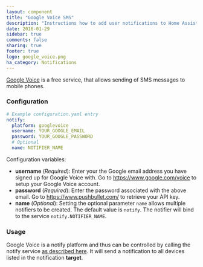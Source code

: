 ```yaml
---
layout: component
title: "Google Voice SMS"
description: "Instructions how to add user notifications to Home Assistant."
date: 2016-01-29
sidebar: true
comments: false
sharing: true
footer: true
logo: google_voice.png
ha_category: Notifications
---
```


[Google Voice](https://www.google.com/voice) is a free service, that allows sending of SMS messages to mobile phones.

### Configuration

```yaml
# Example configuration.yaml entry
notify:
  platform: googlevoice
  username: YOUR_GOOGLE_EMAIL
  password: YOUR_GOOGLE_PASSWORD
  # Optional
  name: NOTIFIER_NAME
```

Configuration variables:

- **username** (*Required*): Enter your the Google email address you have signed up for Google Voice with. Go to https://www.google.com/voice to setup your Google Voice account.
- **password** (*Required*): Enter the password associated with the above email. Go to https://www.pushbullet.com/ to retrieve your API key.
- **name** (*Optional*): Setting the optional parameter `name` allows multiple notifiers to be created. The default value is `notify`. The notifier will bind to the service `notify.NOTIFIER_NAME`.

### Usage

Google Voice is a notify platform and thus can be controlled by calling the notify service [as described here](/components/notify/). It will send a notification to all devices listed in the notification **target**.
